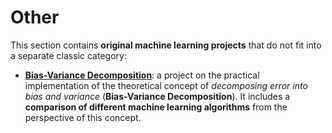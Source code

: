 # Other

This section contains **original machine learning projects** that do not fit 
into a separate classic category:
* **[Bias-Variance Decomposition](./Bias-Variance%20Decomposition)**: a project 
on the practical implementation of the theoretical concept of _decomposing error 
into bias and variance_ (**Bias-Variance Decomposition**). 
It includes a **comparison of different machine learning algorithms** from 
the perspective of this concept.
